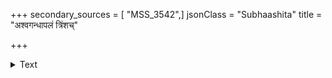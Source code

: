 +++
secondary_sources = [ "MSS_3542",]
jsonClass = "Subhaashita"
title = "अश्वगन्धापलं त्रिंशच्"

+++

<details><summary>Text</summary>

अश्वगन्धापलं त्रिंशच् चूर्णयित्वा विचक्षणः।  
वृद्धदारुकचूर्णेन समभागं च कारयेत्॥
</details>
